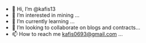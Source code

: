 - 👋 Hi, I’m @kafis13
- 👀 I’m interested in mining ...
- 🌱 I’m currently learning ...
- 💞️ I’m looking to collaborate on blogs and contracts...
- 📫 How to reach me kafis0693@gmail.com ...

<!---
kafis13/kafis13 is a ✨ special ✨ repository because its `README.md` (this file) appears on your GitHub profile.
You can click the Preview link to take a look at your changes.
--->
